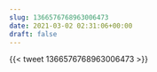 ```yaml
---
slug: 1366576768963006473
date: 2021-03-02 02:31:06+00:00
draft: false
---
```


{{< tweet 1366576768963006473 >}}
